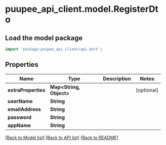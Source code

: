 # puupee_api_client.model.RegisterDto

## Load the model package
```dart
import 'package:puupee_api_client/api.dart';
```

## Properties
Name | Type | Description | Notes
------------ | ------------- | ------------- | -------------
**extraProperties** | **Map&lt;String, Object&gt;** |  | [optional] 
**userName** | **String** |  | 
**emailAddress** | **String** |  | 
**password** | **String** |  | 
**appName** | **String** |  | 

[[Back to Model list]](../README.md#documentation-for-models) [[Back to API list]](../README.md#documentation-for-api-endpoints) [[Back to README]](../README.md)


